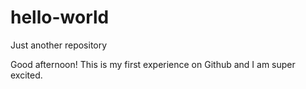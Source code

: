 # hello-world
Just another repository

Good afternoon! This is my first experience on Github and I am super excited.
